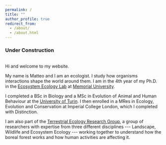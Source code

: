 ```yaml
---
permalink: /
title: ""
author_profile: true
redirect_from:
  - /about/
  - /about.html
---
```


### Under Construction
<br>
Hi and welcome to my website.

My name is Matteo and I am an ecologist. I study how organisms interactions shape the world around them. I am in the 4th year of my Ph.D. in the [Ecosystem Ecology Lab](http://shawnleroux.wixsite.com/lerouxlab) at [Memorial University](www.mun.ca/biology).

I completed a BSc in Biology and a MSc in Evolution of Animal and Human
Behaviour at the [University of Turin](www.unito.it/en). I then enrolled in a
MRes in Ecology, Evolution and Conservation at Imperial College London, which I
completed with Distinction.

I am also part of the [Terrestrial Ecology Research Group](https://terrestrialecologyresearchgroup.weebly.com), a group of researchers with expertise from three different disciplines --- Landscape, Wildlife and Ecosystem Ecology --- working together to understand how the boreal forest works and how human activities are affecting it.
